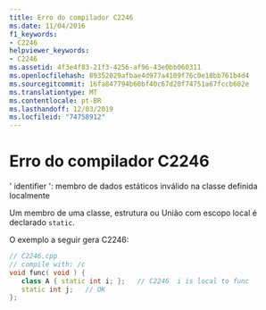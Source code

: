 ```yaml
---
title: Erro do compilador C2246
ms.date: 11/04/2016
f1_keywords:
- C2246
helpviewer_keywords:
- C2246
ms.assetid: 4f3e4f83-21f3-4256-af96-43e0bb060311
ms.openlocfilehash: 89352029afbae4d977a4109f76c0e18bb761b4d4
ms.sourcegitcommit: 16fa847794b60bf40c67d20f74751a67fccb602e
ms.translationtype: MT
ms.contentlocale: pt-BR
ms.lasthandoff: 12/03/2019
ms.locfileid: "74758912"
---
```

# <a name="compiler-error-c2246"></a>Erro do compilador C2246

' identifier ': membro de dados estáticos inválido na classe definida localmente

Um membro de uma classe, estrutura ou União com escopo local é declarado `static`.

O exemplo a seguir gera C2246:

```cpp
// C2246.cpp
// compile with: /c
void func( void ) {
   class A { static int i; };   // C2246  i is local to func
   static int j;   // OK
};
```
